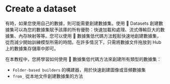 # Create a dataset

有時，如果您使用自己的數據，則可能需要創建數據集。使用 🤗 Datasets 創建數據集可以為您的數據集賦予該庫的所有優勢：快速加載和處理、流式傳輸巨大的數據集、內存映射等等。您可以使用 🤗 數據集低代碼方法輕鬆快速地創建數據集，從而減少開始訓練模型所需的時間。在許多情況下，只需將數據文件拖放到 Hub 上的數據集存儲庫中即可。

在本教程中，您將學習如何使用 🤗 數據集低代碼方法來創建所有類型的數據集：

- `Folder-based builders` 的構建器，用於快速創建圖像或音頻數據集
- `from_` 從本地文件創建數據集的方法

